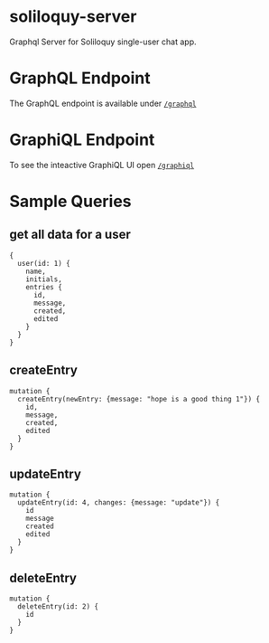 # soliloquy-server

Graphql Server for Soliloquy single-user chat app.

# GraphQL Endpoint
The GraphQL endpoint is available under [`/graphql`](http://localhost:3000/graphql)

# GraphiQL Endpoint
To see the inteactive GraphiQL UI open [`/graphiql`](http://localhost:3000/graphql)

# Sample Queries

## get all data for a user
```
{
  user(id: 1) {
    name,
    initials,
    entries {
      id,
      message,
      created,
      edited
    }
  }
}
```

## createEntry
```
mutation {
  createEntry(newEntry: {message: "hope is a good thing 1"}) {
    id,
    message,
    created,
    edited
  }
}

```

## updateEntry
```
mutation {
  updateEntry(id: 4, changes: {message: "update"}) {
    id
    message
    created
    edited
  }
}

```

## deleteEntry
```
mutation {
  deleteEntry(id: 2) {
    id
  }
}

```